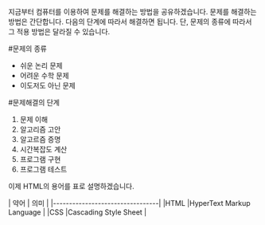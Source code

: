 지금부터 컴퓨터를 이용하여 문제를 해결하는 방법을 공유하겠습니다. 문제를 해결하는 방법은 간단합니다. 다음의 단계에 따라서 해결하면 됩니다.    단, 문제의 종류에 따라서 그 적용 방법은 달라질 수 있습니다.

#문제의 종류
   - 쉬운 논리 문제
   - 어려운 수학 문제
   - 이도저도 아닌 문제

#문제해결의 단계
   1. 문제 이해
   2. 알고리즘 고안
   3. 알고르즘 증명
   4. 시간복잡도 계산
   5. 프로그램 구현
   6. 프로그램 테스트

이제 HTML의 용어를 표로 설명하겠습니다.

| 약어 |            의미           |
|---------------------------------|
|HTML |HyperText Markup Language  |
|CSS  |Cascading Style Sheet      |

